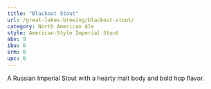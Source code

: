 ```yaml
---
title: "Blackout Stout"
url: /great-lakes-brewing/blackout-stout/
category: North American Ale
style: American-Style Imperial Stout
abv: 9
ibu: 0
srm: 0
upc: 0
---
```

A Russian Imperial Stout with a hearty malt body and bold hop flavor.
